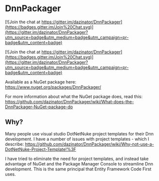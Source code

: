 # DnnPackager

[![Join the chat at https://gitter.im/dazinator/DnnPackager](https://badges.gitter.im/Join%20Chat.svg)](https://gitter.im/dazinator/DnnPackager?utm_source=badge&utm_medium=badge&utm_campaign=pr-badge&utm_content=badge)

[![Join the chat at https://gitter.im/dazinator/DnnPackager](https://badges.gitter.im/Join%20Chat.svg)](https://gitter.im/dazinator/DnnPackager?utm_source=badge&utm_medium=badge&utm_campaign=pr-badge&utm_content=badge)

Available as a NuGet package here: https://www.nuget.org/packages/DnnPackager/

For more information about what the NuGet package does, read this: https://github.com/dazinator/DnnPackager/wiki/What-does-the-DnnPackager-NuGet-package-do

## Why?

Many people use visual studio DotNetNuke project templates for their Dnn development. I have a number of issues with project templates - which I describe: https://github.com/dazinator/DnnPackager/wiki/Why-not-use-a-DotNetNuke-Project-Template!%3F

I have tried to eliminate the need for project templates, and instead take advantage of NuGet and the Package Manager Console to streamline Dnn development. This is the same principal that Entity Framework Code First uses.




